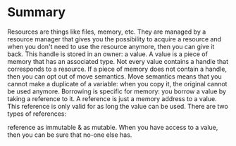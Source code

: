 Summary
=======


Resources are things like files, memory, etc. 
They are managed by a resource manager that gives you the possibility to acquire
a resource and when you don't need to use the resource anymore, then you can
give it back.
This handle is stored in an owner: a value.
A value is a piece of memory that has an associated type.
Not every value contains a handle that corresponds to a resource.
If a piece of memory does not contain a handle, then you can opt out of move
semantics.
Move semantics means that you cannot make a duplicate of a variable: when you
copy it, the original cannot be used anymore.
Borrowing is specific for memory: you borrow a value by taking a reference to
it. A reference is just a memory address to a value.
This reference is only valid for as long the value can be used.
There are two types of references:

reference as immutable & as mutable.
When you have access to a value, then you can be sure that no-one else has.
